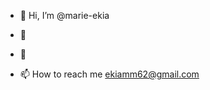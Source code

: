 - 👋 Hi, I’m @marie-ekia
- 👀 
- 🌱 
  
- 📫 How to reach me ekiamm62@gmail.com

<!---
marie-ekia/marie-ekia is a ✨ special ✨ repository because its `README.md` (this file) appears on your GitHub profile.
You can click the Preview link to take a look at your changes.
--->
